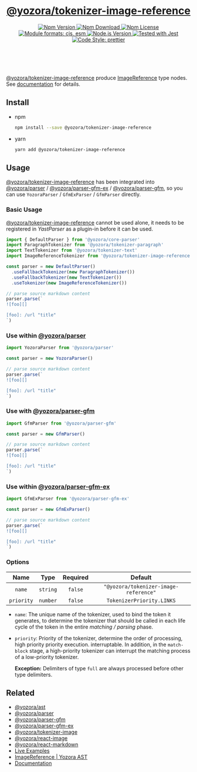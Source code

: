 <!-- :begin use tokenizer/banner -->

<header>
  <h1 align="center">
    <a href="https://github.com/yozorajs/yozora/tree/v2.3.8/tokenizers/image-reference#readme">@yozora/tokenizer-image-reference</a>
  </h1>
  <div align="center">
    <a href="https://www.npmjs.com/package/@yozora/tokenizer-image-reference">
      <img
        alt="Npm Version"
        src="https://img.shields.io/npm/v/@yozora/tokenizer-image-reference.svg"
      />
    </a>
    <a href="https://www.npmjs.com/package/@yozora/tokenizer-image-reference">
      <img
        alt="Npm Download"
        src="https://img.shields.io/npm/dm/@yozora/tokenizer-image-reference.svg"
      />
    </a>
    <a href="https://www.npmjs.com/package/@yozora/tokenizer-image-reference">
      <img
        alt="Npm License"
        src="https://img.shields.io/npm/l/@yozora/tokenizer-image-reference.svg"
      />
    </a>
    <a href="#install">
      <img
        alt="Module formats: cjs, esm"
        src="https://img.shields.io/badge/module_formats-cjs%2C%20esm-green.svg"
      />
    </a>
    <a href="https://github.com/nodejs/node">
      <img
        alt="Node.js Version"
        src="https://img.shields.io/node/v/@yozora/tokenizer-image-reference"
      />
    </a>
    <a href="https://github.com/facebook/jest">
      <img
        alt="Tested with Jest"
        src="https://img.shields.io/badge/tested_with-jest-9c465e.svg"
      />
    </a>
    <a href="https://github.com/prettier/prettier">
      <img
        alt="Code Style: prettier"
        src="https://img.shields.io/badge/code_style-prettier-ff69b4.svg?style=flat-square"
      />
    </a>
  </div>
</header>
<br/>

<!-- :end -->

[@yozora/tokenizer-image-reference] produce [ImageReference][node-type] type nodes. See
[documentation][docpage] for details.

<!-- :begin use tokenizer/usage -->

## Install

- npm

  ```bash
  npm install --save @yozora/tokenizer-image-reference
  ```

- yarn

  ```bash
  yarn add @yozora/tokenizer-image-reference
  ```

## Usage

[@yozora/tokenizer-image-reference][] has been integrated into [@yozora/parser][] /
[@yozora/parser-gfm-ex][] / [@yozora/parser-gfm][], so you can use `YozoraParser` / `GfmExParser` /
`GfmParser` directly.

### Basic Usage

[@yozora/tokenizer-image-reference][] cannot be used alone, it needs to be registered in
_YastParser_ as a plugin-in before it can be used.

```typescript {4,9}
import { DefaultParser } from '@yozora/core-parser'
import ParagraphTokenizer from '@yozora/tokenizer-paragraph'
import TextTokenizer from '@yozora/tokenizer-text'
import ImageReferenceTokenizer from '@yozora/tokenizer-image-reference'

const parser = new DefaultParser()
  .useFallbackTokenizer(new ParagraphTokenizer())
  .useFallbackTokenizer(new TextTokenizer())
  .useTokenizer(new ImageReferenceTokenizer())

// parse source markdown content
parser.parse(`
![foo][]

[foo]: /url "title"
`)
```

### Use within [@yozora/parser][]

```typescript
import YozoraParser from '@yozora/parser'

const parser = new YozoraParser()

// parse source markdown content
parser.parse(`
![foo][]

[foo]: /url "title"
`)
```

### Use with [@yozora/parser-gfm][]

```typescript
import GfmParser from '@yozora/parser-gfm'

const parser = new GfmParser()

// parse source markdown content
parser.parse(`
![foo][]

[foo]: /url "title"
`)
```

### Use within [@yozora/parser-gfm-ex][]

```typescript
import GfmExParser from '@yozora/parser-gfm-ex'

const parser = new GfmExParser()

// parse source markdown content
parser.parse(`
![foo][]

[foo]: /url "title"
`)
```

### Options

|    Name    |   Type   | Required |                Default                |
| :--------: | :------: | :------: | :-----------------------------------: |
|   `name`   | `string` | `false`  | `"@yozora/tokenizer-image-reference"` |
| `priority` | `number` | `false`  |       `TokenizerPriority.LINKS`       |

- `name`: The unique name of the tokenizer, used to bind the token it generates, to determine the
  tokenizer that should be called in each life cycle of the token in the entire _matching / parsing_
  phase.

- `priority`: Priority of the tokenizer, determine the order of processing, high priority priority
  execution. interruptable. In addition, in the `match-block` stage, a high-priority tokenizer can
  interrupt the matching process of a low-priority tokenizer.

  **Exception:** Delimiters of type `full` are always processed before other type delimiters.

<!-- :end -->

## Related

- [@yozora/ast][]
- [@yozora/parser][]
- [@yozora/parser-gfm][]
- [@yozora/parser-gfm-ex][]
- [@yozora/tokenizer-image][]
- [@yozora/react-image][]
- [@yozora/react-markdown][]
- [Live Examples][live-examples]
- [ImageReference | Yozora AST][node-type]
- [Documentation][docpage]

[node-type]: http://yozora.guanghechen.com/docs/package/ast#imagereference

<!-- :begin use tokenizer/definitions -->

[live-examples]: https://yozora.guanghechen.com/docs/package/tokenizer-image-reference#live-examples
[docpage]: https://yozora.guanghechen.com/docs/package/tokenizer-image-reference
[homepage]: https://github.com/yozorajs/yozora/tree/v2.3.8/tokenizers/image-reference#readme
[gfm-spec]: https://github.github.com/gfm
[mdast-homepage]: https://github.com/syntax-tree/mdast
[@yozora/ast]: https://github.com/yozorajs/yozora/tree/v2.3.8/packages/ast#readme
[@yozora/ast-util]: https://github.com/yozorajs/yozora/tree/v2.3.8/packages/ast-util#readme
[@yozora/character]: https://github.com/yozorajs/yozora/tree/v2.3.8/packages/character#readme
[@yozora/eslint-config]:
  https://github.com/yozorajs/yozora/tree/release-2.x.x/packages/eslint-config#readme
[@yozora/core-parser]: https://github.com/yozorajs/yozora/tree/v2.3.8/packages/core-parser#readme
[@yozora/core-tokenizer]:
  https://github.com/yozorajs/yozora/tree/v2.3.8/packages/core-tokenizer#readme
[@yozora/invariant]: https://github.com/yozorajs/yozora/tree/v2.3.8/packages/invariant#readme
[@yozora/jest-for-tokenizer]:
  https://github.com/yozorajs/yozora/tree/release-2.x.x/packages/jest-for-tokenizer#readme
[@yozora/parser]: https://github.com/yozorajs/yozora/tree/v2.3.8/packages/parser#readme
[@yozora/parser-gfm]: https://github.com/yozorajs/yozora/tree/v2.3.8/packages/parser-gfm#readme
[@yozora/parser-gfm-ex]:
  https://github.com/yozorajs/yozora/tree/v2.3.8/packages/parser-gfm-ex#readme
[@yozora/template-tokenizer]:
  https://github.com/yozorajs/yozora/tree/release-2.x.x/packages/template-tokenizer#readme
[@yozora/tokenizer-admonition]:
  https://github.com/yozorajs/yozora/tree/v2.3.8/tokenizers/admonition#readme
[@yozora/tokenizer-autolink]:
  https://github.com/yozorajs/yozora/tree/v2.3.8/tokenizers/autolink#readme
[@yozora/tokenizer-autolink-extension]:
  https://github.com/yozorajs/yozora/tree/v2.3.8/tokenizers/autolink-extension#readme
[@yozora/tokenizer-blockquote]:
  https://github.com/yozorajs/yozora/tree/v2.3.8/tokenizers/blockquote#readme
[@yozora/tokenizer-break]: https://github.com/yozorajs/yozora/tree/v2.3.8/tokenizers/break#readme
[@yozora/tokenizer-definition]:
  https://github.com/yozorajs/yozora/tree/v2.3.8/tokenizers/definition#readme
[@yozora/tokenizer-delete]: https://github.com/yozorajs/yozora/tree/v2.3.8/tokenizers/delete#readme
[@yozora/tokenizer-ecma-import]:
  https://github.com/yozorajs/yozora/tree/v2.3.8/tokenizers/ecma-import#readme
[@yozora/tokenizer-emphasis]:
  https://github.com/yozorajs/yozora/tree/v2.3.8/tokenizers/emphasis#readme
[@yozora/tokenizer-fenced-block]:
  https://github.com/yozorajs/yozora/tree/v2.3.8/tokenizers/fenced-block#readme
[@yozora/tokenizer-fenced-code]:
  https://github.com/yozorajs/yozora/tree/v2.3.8/tokenizers/fenced-code#readme
[@yozora/tokenizer-footnote]:
  https://github.com/yozorajs/yozora/tree/v2.3.8/tokenizers/footnote#readme
[@yozora/tokenizer-footnote-definition]:
  https://github.com/yozorajs/yozora/tree/v2.3.8/tokenizers/footnote-definition#readme
[@yozora/tokenizer-footnote-reference]:
  https://github.com/yozorajs/yozora/tree/v2.3.8/tokenizers/footnote-reference#readme
[@yozora/tokenizer-heading]:
  https://github.com/yozorajs/yozora/tree/v2.3.8/tokenizers/heading#readme
[@yozora/tokenizer-html-block]:
  https://github.com/yozorajs/yozora/tree/v2.3.8/tokenizers/html-block#readme
[@yozora/tokenizer-html-inline]:
  https://github.com/yozorajs/yozora/tree/v2.3.8/tokenizers/html-inline#readme
[@yozora/tokenizer-image]: https://github.com/yozorajs/yozora/tree/v2.3.8/tokenizers/image#readme
[@yozora/tokenizer-image-reference]:
  https://github.com/yozorajs/yozora/tree/v2.3.8/tokenizers/image-reference#readme
[@yozora/tokenizer-indented-code]:
  https://github.com/yozorajs/yozora/tree/v2.3.8/tokenizers/indented-code#readme
[@yozora/tokenizer-inline-code]:
  https://github.com/yozorajs/yozora/tree/v2.3.8/tokenizers/inline-code#readme
[@yozora/tokenizer-inline-math]:
  https://github.com/yozorajs/yozora/tree/v2.3.8/tokenizers/inline-math#readme
[@yozora/tokenizer-link]: https://github.com/yozorajs/yozora/tree/v2.3.8/tokenizers/link#readme
[@yozora/tokenizer-link-reference]:
  https://github.com/yozorajs/yozora/tree/v2.3.8/tokenizers/link-reference#readme
[@yozora/tokenizer-list]: https://github.com/yozorajs/yozora/tree/v2.3.8/tokenizers/list#readme
[@yozora/tokenizer-math]: https://github.com/yozorajs/yozora/tree/v2.3.8/tokenizers/math#readme
[@yozora/tokenizer-paragraph]:
  https://github.com/yozorajs/yozora/tree/v2.3.8/tokenizers/paragraph#readme
[@yozora/tokenizer-setext-heading]:
  https://github.com/yozorajs/yozora/tree/v2.3.8/tokenizers/setext-heading#readme
[@yozora/tokenizer-table]: https://github.com/yozorajs/yozora/tree/v2.3.8/tokenizers/table#readme
[@yozora/tokenizer-text]: https://github.com/yozorajs/yozora/tree/v2.3.8/tokenizers/text#readme
[@yozora/tokenizer-thematic-break]:
  https://github.com/yozorajs/yozora/tree/v2.3.8/tokenizers/thematic-break#readme
[@yozora/react-admonition]:
  https://github.com/yozorajs/yozora-react/tree/main/packages/admonition#readme
[@yozora/react-blockquote]:
  https://github.com/yozorajs/yozora-react/tree/main/packages/blockquote#readme
[@yozora/react-break]: https://github.com/yozorajs/yozora-react/tree/main/packages/break#readme
[@yozora/react-delete]: https://github.com/yozorajs/yozora-react/tree/main/packages/delete#readme
[@yozora/react-emphasis]:
  https://github.com/yozorajs/yozora-react/tree/main/packages/emphasis#readme
[@yozora/react-code]: https://github.com/yozorajs/yozora-react/tree/main/packages/code#readme
[@yozora/react-code-live]:
  https://github.com/yozorajs/yozora-react/tree/main/packages/code-live#readme
[@yozora/react-footnote-definitions]:
  https://github.com/yozorajs/yozora-react/tree/main/packages/footnote-definitions#readme
[@yozora/react-footnote-reference]:
  https://github.com/yozorajs/yozora-react/tree/main/packages/footnote-reference#readme
[@yozora/react-heading]: https://github.com/yozorajs/yozora-react/tree/main/packages/heading#readme
[@yozora/react-image]: https://github.com/yozorajs/yozora-react/tree/main/packages/image#readme
[@yozora/react-inline-code]:
  https://github.com/yozorajs/yozora-react/tree/main/packages/inline-code#readme
[@yozora/react-inline-math]:
  https://github.com/yozorajs/yozora-react/tree/main/packages/inline-math#readme
[@yozora/react-link]: https://github.com/yozorajs/yozora-react/tree/main/packages/link#readme
[@yozora/react-list]: https://github.com/yozorajs/yozora-react/tree/main/packages/list#readme
[@yozora/react-list-item]:
  https://github.com/yozorajs/yozora-react/tree/main/packages/list-item#readme
[@yozora/react-markdown]:
  https://github.com/yozorajs/yozora-react/tree/main/packages/markdown#readme
[@yozora/react-math]: https://github.com/yozorajs/yozora-react/tree/main/packages/math#readme
[@yozora/react-paragraph]:
  https://github.com/yozorajs/yozora-react/tree/main/packages/paragraph#readme
[@yozora/react-strong]: https://github.com/yozorajs/yozora-react/tree/main/packages/strong#readme
[@yozora/react-table]: https://github.com/yozorajs/yozora-react/tree/main/packages/table#readme
[@yozora/react-text]: https://github.com/yozorajs/yozora-react/tree/main/packages/text#readme
[@yozora/react-thematic-break]:
  https://github.com/yozorajs/yozora-react/tree/main/packages/thematic-break#readme
[doc-live-examples/gfm]: https://yozora.guanghechen.com/docs/example/gfm
[doc-@yozora/ast]: https://yozora.guanghechen.com/docs/package/ast
[doc-@yozora/ast-util]: https://yozora.guanghechen.com/docs/package/ast-util
[doc-@yozora/core-parser]: https://yozora.guanghechen.com/docs/package/core-parser
[doc-@yozora/core-tokenizer]: https://yozora.guanghechen.com/docs/package/core-tokenizer
[doc-@yozora/parser]: https://yozora.guanghechen.com/docs/package/parser
[doc-@yozora/parser-gfm]: https://yozora.guanghechen.com/docs/package/parser-gfm
[doc-@yozora/parser-gfm-ex]: https://yozora.guanghechen.com/docs/package/parser-gfm-ex
[doc-@yozora/tokenizer-admonition]: https://yozora.guanghechen.com/docs/package/tokenizer-admonition
[doc-@yozora/tokenizer-autolink]: https://yozora.guanghechen.com/docs/package/tokenizer-autolink
[doc-@yozora/tokenizer-autolink-extension]:
  https://yozora.guanghechen.com/docs/package/tokenizer-autolink-extension
[doc-@yozora/tokenizer-blockquote]: https://yozora.guanghechen.com/docs/package/tokenizer-blockquote
[doc-@yozora/tokenizer-break]: https://yozora.guanghechen.com/docs/package/tokenizer-break
[doc-@yozora/tokenizer-delete]: https://yozora.guanghechen.com/docs/package/tokenizer-delete
[doc-@yozora/tokenizer-emphasis]: https://yozora.guanghechen.com/docs/package/tokenizer-emphasis
[doc-@yozora/tokenizer-fenced-code]:
  https://yozora.guanghechen.com/docs/package/tokenizer-fenced-code
[doc-@yozora/tokenizer-heading]: https://yozora.guanghechen.com/docs/package/tokenizer-heading
[doc-@yozora/tokenizer-html-block]: https://yozora.guanghechen.com/docs/package/tokenizer-html-block
[doc-@yozora/tokenizer-html-inline]:
  https://yozora.guanghechen.com/docs/package/tokenizer-html-inline
[doc-@yozora/tokenizer-image]: https://yozora.guanghechen.com/docs/package/tokenizer-image
[doc-@yozora/tokenizer-image-reference]:
  https://yozora.guanghechen.com/docs/package/tokenizer-image-reference
[doc-@yozora/tokenizer-indented-code]:
  https://yozora.guanghechen.com/docs/package/tokenizer-indented-code
[doc-@yozora/tokenizer-inline-code]:
  https://yozora.guanghechen.com/docs/package/tokenizer-inline-code
[doc-@yozora/tokenizer-inline-math]:
  https://yozora.guanghechen.com/docs/package/tokenizer-inline-math
[doc-@yozora/tokenizer-link]: https://yozora.guanghechen.com/docs/package/tokenizer-link
[doc-@yozora/tokenizer-definition]: https://yozora.guanghechen.com/docs/package/tokenizer-definition
[doc-@yozora/tokenizer-link-reference]:
  https://yozora.guanghechen.com/docs/package/tokenizer-link-reference
[doc-@yozora/tokenizer-list]: https://yozora.guanghechen.com/docs/package/tokenizer-list
[doc-@yozora/tokenizer-math]: https://yozora.guanghechen.com/docs/package/tokenizer-math
[doc-@yozora/tokenizer-paragraph]: https://yozora.guanghechen.com/docs/package/tokenizer-paragraph
[doc-@yozora/tokenizer-setext-heading]:
  https://yozora.guanghechen.com/docs/package/tokenizer-setext-heading
[doc-@yozora/tokenizer-table]: https://yozora.guanghechen.com/docs/package/tokenizer-table
[doc-@yozora/tokenizer-text]: https://yozora.guanghechen.com/docs/package/tokenizer-text
[doc-@yozora/tokenizer-thematic-break]:
  https://yozora.guanghechen.com/docs/package/tokenizer-thematic-break
[doc-@yozora/jest-for-tokenizer]: https://yozora.guanghechen.com/docs/package/jest-for-tokenizer
[doc-@yozora/parser-gfm]: https://yozora.guanghechen.com/docs/package/parser-gfm
[gfm-atx-heading]: https://github.github.com/gfm/#atx-heading
[gfm-autolink]: https://github.github.com/gfm/#autolinks
[gfm-autolink-extension]: https://github.github.com/gfm/#autolinks-extension-
[gfm-blockquote]: https://github.github.com/gfm/#block-quotes
[gfm-bullet-list]: https://github.github.com/gfm/#bullet-list
[gfm-delete]: https://github.github.com/gfm/#strikethrough-extension-
[gfm-emphasis]: https://github.github.com/gfm/#can-open-emphasis
[gfm-fenced-code]: https://github.github.com/gfm/#fenced-code-block
[gfm-hard-line-break]: https://github.github.com/gfm/#hard-line-break
[gfm-html-block]: https://github.github.com/gfm/#html-block
[gfm-html-inline]: https://github.github.com/gfm/#raw-html
[gfm-image]: https://github.github.com/gfm/#images
[gfm-image-reference]: https://github.github.com/gfm/#example-590
[gfm-indented-code]: https://github.github.com/gfm/#indented-code-block
[gfm-inline-code]: https://github.github.com/gfm/#code-span
[gfm-link]: https://github.github.com/gfm/#inline-link
[gfm-definition]: https://github.github.com/gfm/#link-reference-definition
[gfm-link-reference]: https://github.github.com/gfm/#reference-link
[gfm-list]: https://github.github.com/gfm/#lists
[gfm-list-item]: https://github.github.com/gfm/#list-items
[gfm-list-task-item]: https://github.github.com/gfm/#task-list-items-extension-
[gfm-paragraph]: https://github.github.com/gfm/#paragraph
[gfm-setext-heading]: https://github.github.com/gfm/#setext-heading
[gfm-soft-line-break]: https://github.github.com/gfm/#soft-line-breaks
[gfm-strong]: https://github.github.com/gfm/#can-open-strong-emphasis
[gfm-tab]: https://github.github.com/gfm/#tabs
[gfm-table]: https://github.github.com/gfm/#table
[gfm-text]: https://github.github.com/gfm/#soft-line-breaks
[gfm-thematic-break]: https://github.github.com/gfm/#thematic-break

<!-- :end -->
